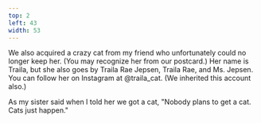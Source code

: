 ```yaml
---
top: 2
left: 43
width: 53
---
```

<!-- Teresa Font -->
We also acquired a crazy cat
from my friend who unfortunately could no longer keep her.
(You may recognize her from our postcard.)
Her name is Traila,
but she also goes by Traila Rae Jepsen,
Traila Rae,
and Ms. Jepsen.
You can follow her on Instagram
at @traila_cat.
(We inherited this account also.)

<!-- Tom Font -->
As my sister said when I told her we got a cat,
"Nobody plans to get a cat. Cats just happen."
